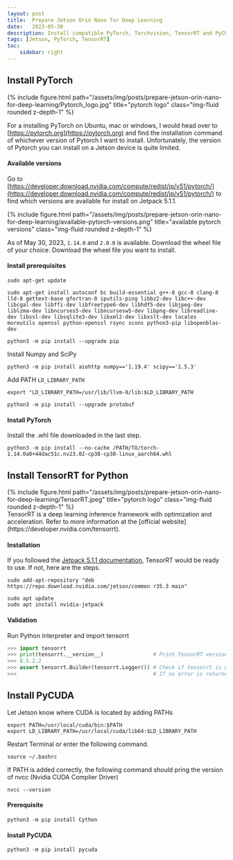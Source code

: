 ```yaml
---
layout: post
title:  Prepare Jetson Orin Nano for Deep Learning
date:   2023-05-30
description: Install compatible PyTorch, Torchvision, TensorRT and PyCUDA on Jetson Orin Nano
tags: [Jetson, PyTorch, TensorRT]
toc:
    sidebar: right
---
```


## Install PyTorch
<div class="row">
    <div class="col-sm mt-3 mt-md-0">
        {% include figure.html path="/assets/img/posts/prepare-jetson-orin-nano-for-deep-learning/Pytorch_logo.jpg" title="pytorch logo" class="img-fluid rounded z-depth-1" %}
    </div>
</div>

For a installing PyTorch on Ubuntu, mac or windows, I would head over to [https://pytorch.org](https://pytorch.org) and find the installation command of whichever version of Pytorch I want to install. Unfortunately, the version of Pytorch you can install on a Jetson device is quite limited.

#### Available versions
Go to [https://developer.download.nvidia.com/compute/redist/jp/v51/pytorch/](https://developer.download.nvidia.com/compute/redist/jp/v51/pytorch/) to find which versions are available for install on Jetpack 5.1.1.

<div class="row">
    <div class="col-sm mt-3 mt-md-0">
        {% include figure.html path="/assets/img/posts/prepare-jetson-orin-nano-for-deep-learning/available-pytorch-versions.png" title="available pytorch versions" class="img-fluid rounded z-depth-1" %}
    </div>
</div>

As of May 30, 2023, `1.14.0` and `2.0.0` is available. Download the wheel file of your choice. Download the wheel file you want to install.

#### Install prerequisites
```shell
sudo apt-get update
```
```shell
sudo apt-get install autoconf bc build-essential g++-8 gcc-8 clang-8 lld-8 gettext-base gfortran-8 iputils-ping libbz2-dev libc++-dev libcgal-dev libffi-dev libfreetype6-dev libhdf5-dev libjpeg-dev liblzma-dev libncurses5-dev libncursesw5-dev libpng-dev libreadline-dev libssl-dev libsqlite3-dev libxml2-dev libxslt-dev locales moreutils openssl python-openssl rsync scons python3-pip libopenblas-dev
```

```shell
python3 -m pip install --upgrade pip 
```

Install Numpy and SciPy
```shell
python3 -m pip install aiohttp numpy=='1.19.4' scipy=='1.5.3'
```

Add PATH `LD_LIBRARY_PATH`
```shell
export "LD_LIBRARY_PATH=/usr/lib/llvm-8/lib:$LD_LIBRARY_PATH
```

```shell
python3 -m pip install --upgrade protobuf
```

#### Install PyTorch
Install the .whl file downloaded in the last step.
```shell
python3 -m pip install --no-cache /PATH/TO/torch-1.14.0a0+44dac51c.nv23.02-cp38-cp38-linux_aarch64.whl
```

<!-- #### Find compatible Torchvision
To find the compatible Torchvision version, clone the original torchvision repo.
```shell
git clone https://github.com/pytorch/vision.git
```
```shell
cd vision/;
python setup.py install
``` -->

## Install TensorRT for Python
<div class="row">
    <div class="col-sm mt-3 mt-md-0">
        {% include figure.html path="/assets/img/posts/prepare-jetson-orin-nano-for-deep-learning/TensorRT.jpeg" title="pytorch logo" class="img-fluid rounded z-depth-1" %}
    </div>
</div>
TensorRT is a deep learning inference framework with optimization and acceleration. Refer to more information at the [official website](https://developer.nvidia.com/tensorrt).

#### Installation 
If you followed the [Jetpack 5.1.1 documentation](https://docs.nvidia.com/jetson/jetpack/install-jetpack/index.html#package-management-tool), TensorRT would be ready to use. If not, here are the steps.

```shell
sudo add-apt-repository "deb https://repo.download.nvidia.com/jetson/common r35.3 main"
```
```shell
sudo apt update
sudo apt install nvidia-jetpack
```

#### Validation 

Run Python interpreter and import tensorrt
```py
>>> import tensorrt
>>> print(tensorrt.__version__)                # Print TensorRT version
>>> 8.5.2.2
>>> assert tensorrt.Builder(tensorrt.Logger()) # Check if tensorrt is working fine with CUDA
>>>                                            # If no error is returned, TensorRT is installed and works with CUDA
```

## Install PyCUDA

Let Jetson know where CUDA is located by adding PATHs

```shell
export PATH=/usr/local/cuda/bin:$PATH
export LD_LIBRARY_PATH=/usr/local/cuda/lib64:$LD_LIBRARY_PATH
```
Restart Terminal or enter the following command.
```shell
source ~/.bashrc
```

If PATH is added correctly, the following command should pring the version of nvcc (Nvidia CUDA Complier Driver)
```shell
nvcc --version
```

#### Prerequisite

```shell
python3 -m pip install Cython
```

#### Install PyCUDA
```shell
python3 -m pip install pycuda
```